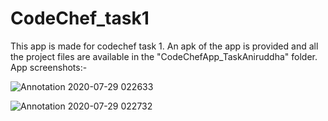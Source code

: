 # CodeChef_task1
This app is made for codechef task 1. 
An apk of the app is provided and all the project files are available in the "CodeChefApp_TaskAniruddha" folder.
App screenshots:-




![Annotation 2020-07-29 022633](https://user-images.githubusercontent.com/60058605/88723244-25c7fa00-d146-11ea-8e1b-3d01cf24e7fd.jpg)



![Annotation 2020-07-29 022732](https://user-images.githubusercontent.com/60058605/88723212-16e14780-d146-11ea-9c7d-b149e0a8ad39.jpg)

